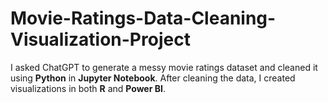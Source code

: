 # Movie-Ratings-Data-Cleaning-Visualization-Project
I asked ChatGPT to generate a messy movie ratings dataset and cleaned it using **Python** in **Jupyter Notebook**. After cleaning the data, I created visualizations in both **R** and **Power BI**.
